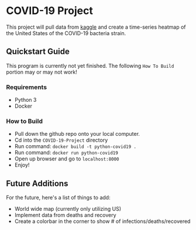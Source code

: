 # COVID-19 Project  

This project will pull data from [kaggle](https://www.kaggle.com/sudalairajkumar/novel-corona-virus-2019-dataset#time_series_covid_19_recovered.csv)
and create a time-series heatmap of the United States of the COVID-19 bacteria strain.  

## Quickstart Guide  

This program is currently not yet finished. The following `How To Build` portion may or may not work!

### Requirements  
* Python 3
* Docker

### How to Build
* Pull down the github repo onto your local computer.
* Cd into the `COVID-19-Project` directory
* Run command: `docker build -t python-covid19 .`
* Run command: `docker run python-covid19`
* Open up browser and go to `localhost:8000`
* Enjoy!

## Future Additions

For the future, here's a list of things to add:
* World wide map (currently only utilizing US)
* Implement data from deaths and recovery
* Create a colorbar in the corner to show # of infections/deaths/recovered
